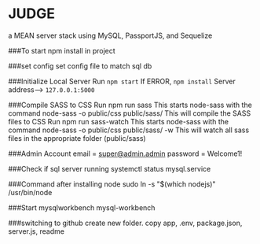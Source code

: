 # JUDGE
a MEAN server stack using MySQL, PassportJS, and Sequelize

###To start
npm install in project

###set config
set config file to match sql db

###Initialize Local Server
   Run `npm start`
   If ERROR, `npm install`
   Server address--> `127.0.0.1:5000`

###Compile SASS to CSS
Run npm run sass
This starts node-sass with the command node-sass -o public/css public/sass/ This will compile the SASS files to CSS
Run npm run sass-watch
This starts node-sass with the command node-sass -o public/css public/sass/ -w This will watch all sass files in the appropriate folder (public/sass)

###Admin Account
    email = super@admin.admin
    password = Welcome1!

###Check if sql server running
  systemctl status mysql.service

###Command after installing node
  sudo ln -s "$(which nodejs)" /usr/bin/node

###Start mysqlworkbench
  mysql-workbench

###switching to github
create new folder.  copy app, .env, package.json, server.js, readme
